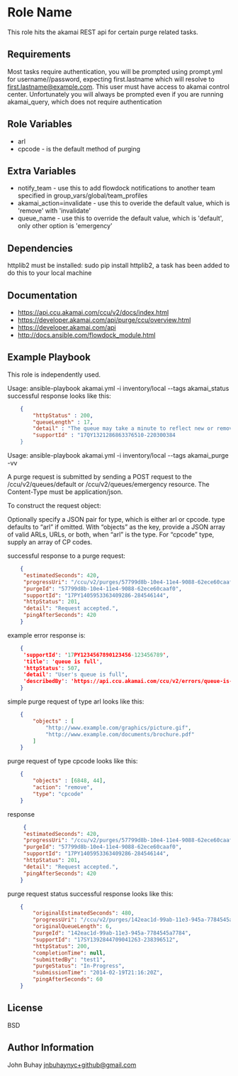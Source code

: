 Role Name
=========

This role hits the akamai REST api for certain purge related tasks.

Requirements
------------

Most tasks require authentication, you will be prompted using prompt.yml for username//password, expecting first.lastname which will resolve to first.lastname@example.com.
This user must have access to akamai control center.
Unfortunately you will always be prompted even if you are running akamai_query, which does not require authentication

Role Variables
--------------
  - arl
  - cpcode - is the default method of purging

Extra Variables
---------------

  - notify_team - use this to add flowdock notifications to another team specified in group_vars/global/team_profiles
  - akamai_action=invalidate - use this to overide the default value, which is 'remove' with 'invalidate'
  - queue_name - use this to override the default value, which is 'default', only other option is 'emergency'

Dependencies
------------

httplib2 must be installed: sudo pip install httplib2, a task has been added to do this to your local machine

Documentation
----------------
  - https://api.ccu.akamai.com/ccu/v2/docs/index.html
  - https://developer.akamai.com/api/purge/ccu/overview.html
  - https://developer.akamai.com/api
  - http://docs.ansible.com/flowdock_module.html

Example Playbook
----------------

This role is independently used.

Usage: ansible-playbook akamai.yml -i inventory/local --tags akamai_status
successful response looks like this:

```json
    {
        "httpStatus" : 200,
        "queueLength" : 17,
        "detail" : "The queue may take a minute to reflect new or removed requests.",
        "supportId" : "17QY1321286863376510-220300384
    }
```

Usage: ansible-playbook akamai.yml -i inventory/local --tags akamai_purge -vv


A purge request is submitted by sending a POST request to the /ccu/v2/queues/default or /ccu/v2/queues/emergency resource. 
The Content-Type must be application/json.

To construct the request object:

Optionally specify a JSON pair for type, which is either arl or cpcode. type defaults to “arl” if omitted.
With “objects” as the key, provide a JSON array of valid ARLs, URLs, or both, when “arl” is the type.
For “cpcode” type, supply an array of CP codes.

successful response to a purge request:

```json
    {
     "estimatedSeconds": 420,
     "progressUri": "/ccu/v2/purges/57799d8b-10e4-11e4-9088-62ece60caaf0",
     "purgeId": "57799d8b-10e4-11e4-9088-62ece60caaf0",
     "supportId": "17PY1405953363409286-284546144",
     "httpStatus": 201,
     "detail": "Request accepted.",
     "pingAfterSeconds": 420
    }
```

example error response is:

```json
    {
     'supportId': '17PY1234567890123456-123456789',
     'title': 'queue is full',
     'httpStatus': 507,
     'detail': "User's queue is full",
     'describedBy': 'https://api.ccu.akamai.com/ccu/v2/errors/queue-is-full'
    }
```

simple purge request of type arl looks like this:

```json
    {
        "objects" : [
            "http://www.example.com/graphics/picture.gif",
            "http://www.example.com/documents/brochure.pdf"
        ]
    }
```

purge request of type cpcode looks like this:

```json
    {
        "objects" : [6848, 44],
        "action": "remove",
        "type": "cpcode"
    }
```

response

```json
     {
     "estimatedSeconds": 420,
     "progressUri": "/ccu/v2/purges/57799d8b-10e4-11e4-9088-62ece60caaf0",
     "purgeId": "57799d8b-10e4-11e4-9088-62ece60caaf0",
     "supportId": "17PY1405953363409286-284546144",
     "httpStatus": 201,
     "detail": "Request accepted.",
     "pingAfterSeconds": 420
    }
```

purge request status
successful response looks like this:

```json
    {
        "originalEstimatedSeconds": 480,
        "progressUri": "/ccu/v2/purges/142eac1d-99ab-11e3-945a-7784545a7784",
        "originalQueueLength": 6,
        "purgeId": "142eac1d-99ab-11e3-945a-7784545a7784",
        "supportId": "17SY1392844709041263-238396512",
        "httpStatus": 200,
        "completionTime": null,
        "submittedBy": "test1",
        "purgeStatus": "In-Progress",
        "submissionTime": "2014-02-19T21:16:20Z",
        "pingAfterSeconds": 60
    }
```

License
-------

BSD

Author Information
------------------

John Buhay
jnbuhaynyc+github@gmail.com

